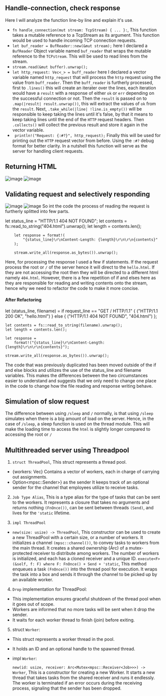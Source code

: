## Handle-connection, check response
Here I will analyze the function line-by line and explain it's use.
*  `fn handle_connection(mut stream: TcpStream) { ... }:`, This function takes a mutable reference to a TcpStream as its argument. This function would be used to handle incoming TCP connection requests.
*  `let buf_reader = BufReader::new(&mut stream);` here I declared a `BufReader` Object variable named `buf_reader` that wraps the mutable reference to the `TCPstream`. This will be used to read lines from the stream.
*  `stream.read(&mut buffer).unwrap();`
*  `let http_request: Vec<_> = buff_reader` here I declared a vector variable named `http_request` that will process the `http` request using the value from `buff_reader`. Then the `buff_reader` is furtherly processed, first to `.lines()` this will create an iterater over the lines, each iteration would have a `result` with a response of either `ok` or `err` depending on the successful connection or not. Then the `result` is passed on to `.map(|result| result.unwrap())`, this will extract the values of `ok` from the `result`. Next, `.take_while(|line| !line.is_empty())` will be responsible to keep taking the lines until it's false, by that it means to keep taking lines until the end of the `HTTP` request headers. Then `.collects()` will collect the previous result and store it again in the vector variable.
*  ` println!("Request: {:#?}", http_request);` Finally this will be used for printing out the `HTTP` request vector from before. Using the `:#?` debug format for better clarity.
In a nutshell this function will serve as the server for handling client requests.

##  Returning HTML
![image](https://github.com/Alvinzhafif/advprog-module6/assets/143392835/2c978af3-ce10-45f3-a9f2-bd4f11ffa213)
![image](https://github.com/Alvinzhafif/advprog-module6/assets/143392835/67a3b1b8-aec4-436f-b19a-1f0e8a48468c)

## Validating request and selectively responding
![image](https://github.com/Alvinzhafif/advprog-module6/assets/143392835/a82adb24-e247-455d-bf52-5603aeea84ac)
![image](https://github.com/Alvinzhafif/advprog-module6/assets/143392835/843e3f15-9009-43a5-9002-9ca1b4b18795)
So int the code the process of reading the request is furtherly splitted into few parts.
<br>

let status_line = "HTTP/1.1 404 NOT FOUND";
        let contents = fs::read_to_string("404.html").unwrap();
        let length = contents.len();

        let response = format!(
            "{status_line}\r\nContent-Length: {length}\r\n\r\n{contents}"
        );

        stream.write_all(response.as_bytes()).unwrap();

Here, for processing the response I used a few if statements. If the request process the root or `/` of the server hence it will direct to the `hello.html`. If they are not accessing the root then they will be directed to a different html namely `404.html`. However, there is a few repetition of if and elses here as they are responsible for reading and writing contents onto the stream, hence why we need to refactor the code to make it more concise.

#### After Refactoring


let (status_line, filename) = if request_line == "GET / HTTP/1.1" {
        ("HTTP/1.1 200 OK", "hello.html")
    } else {
        ("HTTP/1.1 404 NOT FOUND", "404.html")
    };

    let contents = fs::read_to_string(filename).unwrap();
    let length = contents.len();

    let response =
        format!("{status_line}\r\nContent-Length: {length}\r\n\r\n{contents}");

    stream.write_all(response.as_bytes()).unwrap();

The code that was previously duplicated has been moved outside of the if and else blocks and utilizes the use of the status_line and filename variables. This makes the differences between the two circumstances easier to understand and suggests that we only need to change one place in the code to change how the file reading and response writing behave. 

## Simulation of slow request
The difference between using `/sleep` and `/` normally, is that using `/sleep` simulates when there is a big amount of load on the server. Hence, in the case of `/sleep`, a sleep function is used on the thread module. This will make the loading time to access the `html` is slightly longer compared to accessing the root or `/`

##  Multithreaded server using Threadpool

1. `struct ThreadPool`, This struct represents a thread pool.
* {workers: Vec<Worker>} Contains a vector of workers, each in charge of carrying out assignments.
*  Option<mpsc::Sender<Job>>} as the sender It keeps track of an optional sender for the channel that employees utilize to receive tasks.
2. `Job Type Alias`, This is a type alias for the type of tasks that can be sent to the workers. It represents a closure that takes no arguments and returns nothing `(FnOnce())`, can be sent between threads `(Send)`, and lives for the `'static` lifetime.

3. `impl ThreadPool`
*  `new(size: usize) -> ThreadPool`, This constructor can be used to create a new ThreadPool with a certain size, or a number of workers.
  It initializes a channel `(mpsc::channel())`, to convey tasks to workers from the main thread.
  It creates a shared ownership (Arc) of a mutex-protected receiver to distribute among workers.
  The number of workers is initialized, and each has a cloned receiver and a unique ID.
  `execute<F>(&self, f: F) where F: FnOnce() + Send + 'static`, This method enqueues a task `(FnOnce())` into the thread pool for execution.
It wraps the task into a box and sends it through the channel to be picked up by an available worker.

4. `Drop` implementation for ThreadPool:
*  This implementation ensures graceful shutdown of the thread pool when it goes out of scope.
*  Workers are informed that no more tasks will be sent when it drop the sender.
*  It waits for each worker thread to finish (join) before exiting.
  
5. struct `Worker`:

* This struct represents a worker thread in the pool.

* It holds an ID and an optional handle to the spawned thread.

* impl `Worker`:

   `new(id: usize, receiver: Arc<Mutex<mpsc::Receiver<Job>>>) -> Worker`, This is a constructor for creating a new Worker.
   It starts a new thread that takes tasks from the shared receiver and runs it endlessly.
   The worker is terminated if an error occurs during the receiving process, signaling that the sender has been dropped.



  
